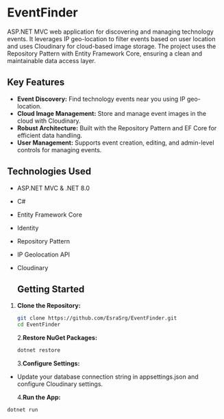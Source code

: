 # EventFinder

ASP.NET MVC web application for discovering and managing technology events. It leverages IP geo-location to filter events based on user location and uses Cloudinary for cloud-based image storage. The project uses the Repository Pattern with Entity Framework Core, ensuring a clean and maintainable data access layer.

## Key Features

- **Event Discovery:** Find technology events near you using IP geo-location.
- **Cloud Image Management:** Store and manage event images in the cloud with Cloudinary.
- **Robust Architecture:** Built with the Repository Pattern and EF Core for efficient data handling.
- **User Management:** Supports event creation, editing, and admin-level controls for managing events.

## Technologies Used

- ASP.NET MVC & .NET 8.0
- C#
- Entity Framework Core
- Identity
- Repository Pattern
- IP Geolocation API
- Cloudinary

  ## Getting Started

1. **Clone the Repository:**

   ```bash
   git clone https://github.com/EsraSrg/EventFinder.git
   cd EventFinder
   ```

   2.**Restore NuGet Packages:**

   ```bash
   dotnet restore
   ```

   3.**Configure Settings:**

- Update your database connection string in appsettings.json and configure Cloudinary settings.

  4.**Run the App:**

```bash
dotnet run
```
